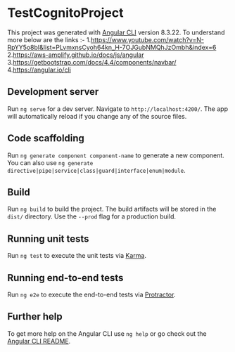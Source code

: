 # TestCognitoProject

This project was generated with [Angular CLI](https://github.com/angular/angular-cli) version 8.3.22.
To understand more below are the links :-
1.https://www.youtube.com/watch?v=N-RpYY5o8bI&list=PLvmxnsCyoh64kn_H-7OJGubNMQhJzOmbh&index=6
2.https://aws-amplify.github.io/docs/js/angular     
3.https://getbootstrap.com/docs/4.4/components/navbar/    
4.https://angular.io/cli

## Development server

Run `ng serve` for a dev server. Navigate to `http://localhost:4200/`. The app will automatically reload if you change any of the source files.

## Code scaffolding

Run `ng generate component component-name` to generate a new component. You can also use `ng generate directive|pipe|service|class|guard|interface|enum|module`.

## Build

Run `ng build` to build the project. The build artifacts will be stored in the `dist/` directory. Use the `--prod` flag for a production build.

## Running unit tests

Run `ng test` to execute the unit tests via [Karma](https://karma-runner.github.io).

## Running end-to-end tests

Run `ng e2e` to execute the end-to-end tests via [Protractor](http://www.protractortest.org/).

## Further help

To get more help on the Angular CLI use `ng help` or go check out the [Angular CLI README](https://github.com/angular/angular-cli/blob/master/README.md).
